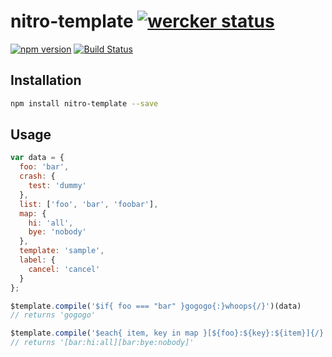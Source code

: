 nitro-template [![wercker status](https://app.wercker.com/status/281f306e7157005f0a21b770fbb81086/s "wercker status")](https://app.wercker.com/project/bykey/281f306e7157005f0a21b770fbb81086)
=============================
[![npm version](https://badge.fury.io/js/nitro-template.svg)](http://badge.fury.io/js/nitro-template)
[![Build Status](https://travis-ci.org/nitrojs/nitro-template.svg?branch=master)](https://travis-ci.org/nitrojs/nitro-template)

Installation
------------
```.sh
npm install nitro-template --save
```

Usage
-----
```.js
var data = {
  foo: 'bar',
  crash: {
    test: 'dummy'
  },
  list: ['foo', 'bar', 'foobar'],
  map: {
    hi: 'all',
    bye: 'nobody'
  },
  template: 'sample',
  label: {
    cancel: 'cancel'
  }
};

$template.compile('$if{ foo === "bar" }gogogo{:}whoops{/}')(data)
// returns 'gogogo'

$template.compile('$each{ item, key in map }[${foo}:${key}:${item}]{/}')(data);
// returns '[bar:hi:all][bar:bye:nobody]'
```
